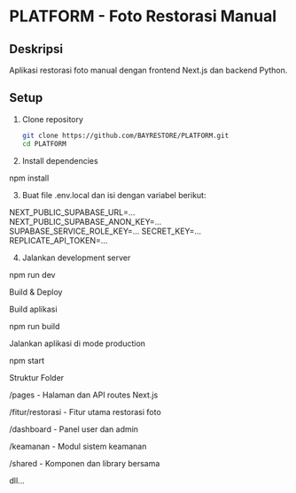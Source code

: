 # PLATFORM - Foto Restorasi Manual

## Deskripsi
Aplikasi restorasi foto manual dengan frontend Next.js dan backend Python.

## Setup

1. Clone repository  
   ```bash
   git clone https://github.com/BAYRESTORE/PLATFORM.git
   cd PLATFORM

2. Install dependencies

npm install


3. Buat file .env.local dan isi dengan variabel berikut:

NEXT_PUBLIC_SUPABASE_URL=...
NEXT_PUBLIC_SUPABASE_ANON_KEY=...
SUPABASE_SERVICE_ROLE_KEY=...
SECRET_KEY=...
REPLICATE_API_TOKEN=...


4. Jalankan development server

npm run dev



Build & Deploy

Build aplikasi

npm run build

Jalankan aplikasi di mode production

npm start


Struktur Folder

/pages - Halaman dan API routes Next.js

/fitur/restorasi - Fitur utama restorasi foto

/dashboard - Panel user dan admin

/keamanan - Modul sistem keamanan

/shared - Komponen dan library bersama

dll...

